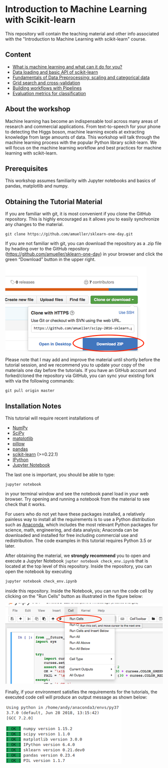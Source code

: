 Introduction to Machine Learning with Scikit-learn
========================================================


This repository will contain the teaching material and other info associated
with the "Introduction to Machine Learning with scikit-learn" course.

Content
-------
- [What is machine learning and what can it do for you?](https://amueller.github.io/sklearn-one-day/slides/01-introduction.html)
- [Data loading and basic API of scikit-learn](https://amueller.github.io/sklearn-one-day/slides/02-supervised-learning.html)
- [Fundamentals of Data Preprocessing: scaling and categorical data](https://amueller.github.io/sklearn-one-day/slides/03-preprocessing.html)
- [Grid search and cross-validation](https://amueller.github.io/sklearn-one-day/slides/04-cross-validation-grid-search.html)
- [Building workflows with Pipelines](https://amueller.github.io/sklearn-one-day/slides/05-pipelines.html)
- [Evaluation metrics for classification](https://amueller.github.io/sklearn-one-day/slides/06-model-evaluation.html)

About the workshop
------------------
Machine learning has become an indispensable tool across many areas of research
and commercial applications. From text-to-speech for your phone to detecting
the Higgs boson, machine learning excels at extracting knowledge from large
amounts of data. This workshop will talk through the machine learning process
with the popular Python library scikit-learn.
We will focus on the machine learning workflow and best practices for machine learning with scikit-learn.

Prerequisites
-------------
This workshop assumes familiarity with Jupyter notebooks and basics of pandas, matplotlib and numpy.


Obtaining the Tutorial Material
--------------------------------


If you are familiar with git, it is most convenient if you clone the GitHub repository. This
is highly encouraged as it allows you to easily synchronize any changes to the material.

```
git clone https://github.com/amueller/sklearn-one-day.git
```

If you are not familiar with git, you can download the repository as a .zip file by heading over to the GitHub repository (https://github.com/amueller/sklearn-one-day) in your browser and click the green “Download” button in the upper right.

![](images/download-repo.png)

Please note that I may add and improve the material until shortly before the
tutorial session, and we recommend you to update your copy of the materials one
day before the tutorials. If you have an GitHub account and forked/cloned the
repository via GitHub, you can sync your existing fork with via the following
commands:

```
git pull origin master
```


Installation Notes
------------------

This tutorial will require recent installations of

- [NumPy](http://www.numpy.org)
- [SciPy](http://www.scipy.org)
- [matplotlib](http://matplotlib.org)
- [pillow](https://python-pillow.org)
- [pandas](http://pandas.pydata.org)
- [scikit-learn](http://scikit-learn.org/stable/) (>=0.22.1)
- [IPython](http://ipython.readthedocs.org/en/stable/)
- [Jupyter Notebook](http://jupyter.org)

The last one is important, you should be able to type:

    jupyter notebook

in your terminal window and see the notebook panel load in your web browser.
Try opening and running a notebook from the material to see check that it works.

For users who do not yet have these  packages installed, a relatively
painless way to install all the requirements is to use a Python distribution
such as [Anaconda](https://www.continuum.io/downloads), which includes
the most relevant Python packages for science, math, engineering, and
data analysis; Anaconda can be downloaded and installed for free
including commercial use and redistribution.
The code examples in this tutorial requires Python 3.5 or later.

After obtaining the material, we **strongly recommend** you to open and execute
a Jupyter Notebook `jupter notebook check_env.ipynb` that is located at the
top level of this repository. Inside the repository, you can open the notebook
by executing

```bash
jupyter notebook check_env.ipynb
```

inside this repository. Inside the Notebook, you can run the code cell by
clicking on the "Run Cells" button as illustrated in the figure below:

![](images/check_env-1.png)


Finally, if your environment satisfies the requirements for the tutorials, the executed code cell will produce an output message as shown below:

![](images/check_env-2.png)
